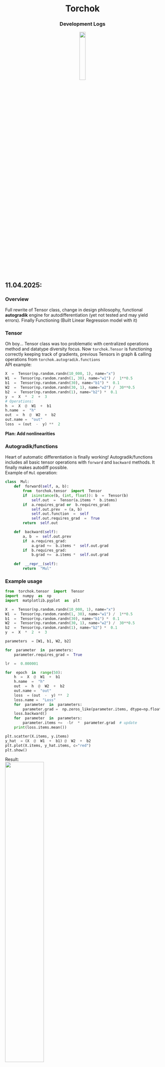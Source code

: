 <h1  align="center">Torchok</h1>
<h3  align="center">Development Logs</h3>
<p  align="center"><img  src="https://media.tenor.com/ZC3CDD-vvyEAAAAj/minecraft-lantern.gif" width=20%></p>

## 11.04.2025:
### Overview
Full rewrite of Tensor class, change in design philosophy, functional **autogradik** engine for autodifferentiation (yet not tested and may yield errors). Finally Functioning (Built Linear Regression model with it)
### Tensor
Oh boy... Tensor class was too problematic with centralized operations method and datatype diversity focus. Now `torchok.Tensor` is functioning correctly keeping track of gradients, previous Tensors in graph & calling operations from `torchok.autogradik.functions`<br>
API example:
```python
X  =  Tensor(np.random.randn(10_000, 1), name="x")
W1  =  Tensor(np.random.randn(1, 30), name="w1") /  1**0.5
b1  =  Tensor(np.random.randn(30), name="b1") *  0.1
W2  =  Tensor(np.random.randn(30, 1), name="w2") /  30**0.5
b2  =  Tensor(np.random.randn(1), name="b2") *  0.1
y  =  X  *  2  +  3
# Operations:
h  =  X  @  W1  +  b1
h.name  =  "h"
out  =  h  @  W2  +  b2
out.name =  "out"
loss  = (out  -  y) **  2
```
**Plan: Add nonlinearities**
### Autogradik/functions
Heart of automatic differentiation is finally working! Autogradik/functions includes all basic tensor operations with `forward` and `backward` methods. It finally makes autodiff possible.<br>
Example of `Mul` operation:
```python
class  Mul:
	def  forward(self, a, b):
		from  torchok.tensor  import  Tensor
		if  isinstance(b, (int, float)): b  =  Tensor(b)
			self.out  =  Tensor(a.items *  b.items)
		if  a.requires_grad or  b.requires_grad:
			self.out.prev  = (a, b)
			self.out.function  =  self
			self.out.requires_grad  =  True
		return  self.out

	def  backward(self):
		a, b  =  self.out.prev
		if  a.requires_grad:
			a.grad +=  b.items *  self.out.grad
		if  b.requires_grad:
			b.grad +=  a.items *  self.out.grad
			
	def  __repr__(self):
		return  "Mul"
```
### Example usage
```python
from  torchok.tensor  import  Tensor
import  numpy  as  np
import  matplotlib.pyplot  as  plt

X  =  Tensor(np.random.randn(10_000, 1), name="x")
W1  =  Tensor(np.random.randn(1, 30), name="w1") /  1**0.5
b1  =  Tensor(np.random.randn(30), name="b1") *  0.1
W2  =  Tensor(np.random.randn(30, 1), name="w2") /  30**0.5
b2  =  Tensor(np.random.randn(1), name="b2") *  0.1
y  =  X  *  2  +  3

parameters  = [W1, b1, W2, b2]

for  parameter  in  parameters:
	parameter.requires_grad =  True

lr  =  0.000001

for  epoch  in  range(50):
	h  =  X  @  W1  +  b1
	h.name  =  "h"
	out  =  h  @  W2  +  b2
	out.name =  "out"
	loss  = (out  -  y) **  2
	loss.name =  "Loss"
	for  parameter  in  parameters:
		parameter.grad =  np.zeros_like(parameter.items, dtype=np.float64)
	loss.backward()
	for  parameter  in  parameters:
		parameter.items +=  -lr  *  parameter.grad  # update
	print(loss.items.mean())

plt.scatter(X.items, y.items)
y_hat  = (X  @  W1  +  b1) @  W2  +  b2
plt.plot(X.items, y_hat.items, c="red")
plt.show()
```
Result:<br>
<img src="https://i.ibb.co/fVKKx56j/2025-04-11-185732.png" width=50%>
### Final Thoughts
Well... It was tough. 8 hours of non-stop programming, debugging and rick and morty playing in the background.<br>
Definitely worth it!<br>

## 12.04.2025:
### Overview
Non-linearities, `nn` lib, layers, loss functions and more!
### Non-linearities
Simple Non-linearities added to `autogradik.functions` and to `torchok.Tensor`.<br>
### `nn`
Neural Network library prototype. Module class in `nn.module`, layers `Linear`, `ReLU`, `Tanh`, `Sigmoid`, `Softmax`, `LReLU`.
```python
class Linear(nn.Module):
    def __init__(self, fan_in, fan_out, bias=True):
        super().__init__()
        self.W = torchok.randn(fan_in, fan_out, requires_grad=True) / (fan_in)**0.5
        self.b = torchok.randn(fan_out, requires_grad=True) * 0.1 if bias else None

    def forward(self, x):
        out = x @ self.W
        if self.b is not None:
            out += self.b
        return out
```
### Example usage now
```python
import torchok
from torchok.nn import Linear, ReLU, MSELoss
import matplotlib.pyplot as plt
import numpy as np

# Data Creation
X  =  torchok.randn(1_000, 1)
y = 0.1 * X**7 - 0.5 * X**6 + 3 * X**5 - 5 * X**4 + 0.3 * X**3 + 2 * X**2 - 4 * X + 10

# Preparation
lr  =  0.000001
loss_fn = MSELoss()
layers = [
	Linear(1, 30),
	ReLU(),
	Linear(30, 1)
]
parameters = []
for layer in layers:
	parameters.extend(layer._parameters)

# Training
for  epoch  in  range(10_000):
	h = X
	for layer in layers:
		h = layer(h)
	
	loss  = loss_fn(h, y)
	# Optimization
	for  parameter  in  parameters:
		parameter.grad =  np.zeros_like(parameter.items, dtype=np.float64)
	loss.backward()
	for  parameter  in  parameters:
		parameter.items +=  -lr  *  parameter.grad  # update
	print(loss.items.mean())


# Prediction
y_hat = X
for layer in layers:
	y_hat = layer(y_hat)

# Plot result
x_sorted = X.items.flatten()
y_hat_sorted = y_hat.items.flatten()
idx = np.argsort(x_sorted)

plt.scatter(X.items, y.items)
plt.plot(x_sorted[idx], y_hat_sorted[idx], c="red")
plt.show()

```
Result:<br>
<img src="https://i.ibb.co/ZpkmL7Vb/2025-04-12-133427.png" width=50%>
### Final Thoughts
It was just great!<br>

---

### Why?
Torchok is an educational open-source pet project developed by [Cheslaff](https://github.com/Cheslaff).  It sets its goal to replicate pytorch-like API in the simplest possible way. It ommits complex abstractions leaving only necessary API components.<br>
Free to use, copy, steal, whatever.<br>
<p  align="center"><img src="https://media.tenor.com/Od2m5oBJlPkAAAAi/tf2-pyro.gif" width=10%></p>
